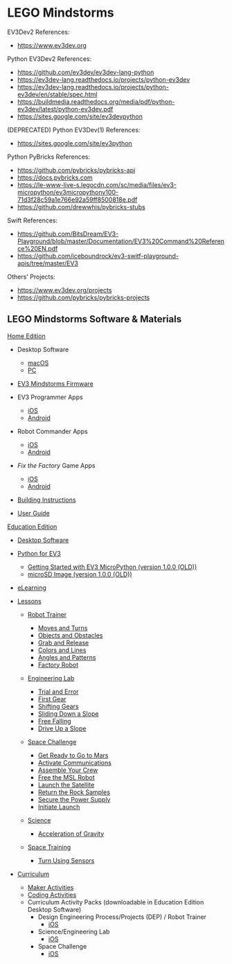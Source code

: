 # LEGO Mindstorms

EV3Dev2 References:
- https://www.ev3dev.org

Python EV3Dev2 References:
- https://github.com/ev3dev/ev3dev-lang-python
- https://ev3dev-lang.readthedocs.io/projects/python-ev3dev
- https://ev3dev-lang.readthedocs.io/projects/python-ev3dev/en/stable/spec.html
- https://buildmedia.readthedocs.org/media/pdf/python-ev3dev/latest/python-ev3dev.pdf
- https://sites.google.com/site/ev3devpython

(DEPRECATED) Python EV3Dev(1) References:
- https://sites.google.com/site/ev3python

Python PyBricks References:
- https://github.com/pybricks/pybricks-api
- https://docs.pybricks.com
- https://le-www-live-s.legocdn.com/sc/media/files/ev3-micropython/ev3micropythonv100-71d3f28c59a1e766e92a59ff8500818e.pdf
- https://github.com/drewwhis/pybricks-stubs

Swift References:
- https://github.com/BitsDream/EV3-Playground/blob/master/Documentation/EV3%20Command%20Reference%20EN.pdf
- https://github.com/iceboundrock/ev3-switf-playground-apis/tree/master/EV3

Others' Projects:
- https://www.ev3dev.org/projects
- https://github.com/pybricks/pybricks-projects


## LEGO Mindstorms Software & Materials

[Home Edition](https://www.lego.com/en-us/themes/mindstorms/downloads)

- Desktop Software
  - [macOS](https://go.api.education.lego.com/v1/lms-scratch-retail#nourlrewrite)
  - [PC](https://go.api.education.lego.com/v1/lms-ev3_en-us_win32#nourlrewrite)
  
- [EV3 Mindstorms Firmware](https://ev3manager.education.lego.com)

- EV3 Programmer Apps
  - [iOS](https://apps.apple.com/us/app/lego-mindstorms-ev3-programmer/id1039354955)
  - [Android](https://play.google.com/store/apps/details?id=com.lego.mindstorms.ev3programmer)
  
- Robot Commander Apps
  - [iOS](https://apps.apple.com/us/app/lego-mindstorms-robot-commander/id681786521)
  - [Android](https://play.google.com/store/apps/details?id=com.lego.mindstorms.robotcommander)
  
- _Fix the Factory_ Game Apps
  - [iOS](https://apps.apple.com/us/app/lego-mindstorms-fix-factory/id671493323)
  - [Android](https://play.google.com/store/apps/details?id=com.lego.mindstorms.fixthefactory)
   
- [Building Instructions](https://www.lego.com/en-us/themes/mindstorms/buildarobot)
- [User Guide](https://www.lego.com/cdn/cs/set/assets/bltbef4d6ce0f40363c/LMSUser_Guide_LEGO_MINDSTORMS_EV3_11_Tablet_ENUS.pdf)


[Education Edition](https://education.lego.com/en-us/downloads/mindstorms-ev3)

- [Desktop Software](https://education.lego.com/en-us/downloads/mindstorms-ev3/software)

- [Python for EV3](https://education.lego.com/en-us/support/mindstorms-ev3/python-for-ev3)
  - [Getting Started with EV3 MicroPython (version 1.0.0 (OLD))](https://le-www-live-s.legocdn.com/sc/media/files/ev3-micropython/ev3micropythonv100-71d3f28c59a1e766e92a59ff8500818e.pdf)
  - [microSD Image (version 1.0.0 (OLD))](https://le-www-live-s.legocdn.com/sc/media/files/ev3-micropython/ev3micropythonv100sdcardimage-4b8c8333736fafa1977ee7accbd3338f.zip)

- [eLearning](https://elearning.legoeducation.com)

- [Lessons](https://education.lego.com/en-us/lessons?rows=100)

  - [Robot Trainer](https://education.lego.com/en-us/lessons/ev3-robot-trainer)
    - [Moves and Turns](https://education.lego.com/en-us/lessons/ev3-robot-trainer/1-moves-and-turns)
    - [Objects and Obstacles](https://education.lego.com/en-us/lessons/ev3-robot-trainer/2-objects-and-obstacles)
    - [Grab and Release](https://education.lego.com/en-us/lessons/ev3-robot-trainer/3-grab-and-release)
    - [Colors and Lines](https://education.lego.com/en-us/lessons/ev3-robot-trainer/4-colors-and-lines)
    - [Angles and Patterns](https://education.lego.com/en-us/lessons/ev3-robot-trainer/5-angles-and-patterns)
    - [Factory Robot](https://education.lego.com/en-us/lessons/ev3-robot-trainer/6-the-factory-robot)
    
  - [Engineering Lab](https://education.lego.com/en-us/lessons/ev3-engineering-lab)
    - [Trial and Error](https://education.lego.com/en-us/lessons/ev3-engineering-lab/1-trial-and-error)
    - [First Gear](https://education.lego.com/en-us/lessons/ev3-engineering-lab/2-first-gear)
    - [Shifting Gears](https://education.lego.com/en-us/lessons/ev3-engineering-lab/3-shifting-gears)
    - [Sliding Down a Slope](https://education.lego.com/en-us/lessons/ev3-engineering-lab/4-sliding-down-a-slope)
    - [Free Falling](https://education.lego.com/en-us/lessons/ev3-engineering-lab/5-free-falling)
    - [Drive Up a Slope](https://education.lego.com/en-us/lessons/ev3-engineering-lab/6-drive-up-a-slope)
    
  - [Space Challenge](https://education.lego.com/en-us/lessons/ev3-space-challenge)
    - [Get Ready to Go to Mars](https://education.lego.com/en-us/lessons/ev3-space-challenge/1-get-ready-to-go-to-mars)
    - [Activate Communications](https://education.lego.com/en-us/lessons/ev3-space-challenge/2-activate-communications)
    - [Assemble Your Crew](https://education.lego.com/en-us/lessons/ev3-space-challenge/3-assemble-your-crew)
    - [Free the MSL Robot](https://education.lego.com/en-us/lessons/ev3-space-challenge/4-free-the-msl-robot)
    - [Launch the Satellite](https://education.lego.com/en-us/lessons/ev3-space-challenge/5-launch-the-satellite)
    - [Return the Rock Samples](https://education.lego.com/en-us/lessons/ev3-space-challenge/6-return-the-rock-samples)
    - [Secure the Power Supply](https://education.lego.com/en-us/lessons/ev3-space-challenge/7-secure-the-power-supply)
    - [Initiate Launch](https://education.lego.com/en-us/lessons/ev3-space-challenge/8-initiate-launch)

  - [Science](https://education.lego.com/en-us/lessons/ev3-science)
    - [Acceleration of Gravity](https://education.lego.com/en-us/lessons/ev3-science/acceleration-of-gravity)
    
  - [Space Training](https://education.lego.com/en-us/lessons/ev3-space)
    - [Turn Using Sensors](https://education.lego.com/en-us/lessons/ev3-space/turn-using-sensor)
    
- [Curriculum](https://education.lego.com/en-us/downloads/mindstorms-ev3/curriculum)
  - [Maker Activities](https://le-www-live-s.legocdn.com/downloads/LME-EV3/LME-EV3_MAKER_1.0_en-US.pdf)
  - [Coding Activities](https://le-www-live-s.legocdn.com/downloads/LME-EV3/LME-EV3_Coding-activities_2.0_en-US.pdf)
  - Curriculum Activity Packs (downloadable in Education Edition Desktop Software)
    - Design Engineering Process/Projects (DEP) / Robot Trainer 
      - [iOS](https://le-www-live-s.legocdn.com/downloads/LME-EV3/LME-EV3_DEP-full-setup_1.4.2_en-US_OSX.dmg)
    - Science/Engineering Lab
      - [iOS](https://le-www-live-s.legocdn.com/downloads/LME-EV3/LME-EV3_SCIENCE-full-setup_1.4.2_en-US_OSX.dmg)
    - Space Challenge
      - [iOS](https://le-www-live-s.legocdn.com/downloads/LME-EV3/LME-EV3_SPACE-full-setup_1.4.2_en-US_OSX.dmg)
